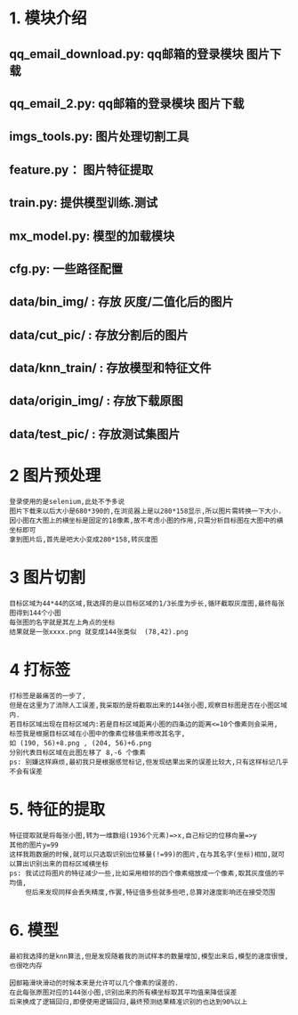 
# 1. 模块介绍
## qq_email_download.py:  qq邮箱的登录模块 图片下载
## qq_email_2.py:  qq邮箱的登录模块 图片下载
## imgs_tools.py:  图片处理切割工具
## feature.py： 图片特征提取
## train.py:  提供模型训练.测试
## mx_model.py: 模型的加载模块
## cfg.py:  一些路径配置
## data/bin_img/ :  存放 灰度/二值化后的图片
## data/cut_pic/ :  存放分割后的图片
## data/knn_train/ : 存放模型和特征文件
## data/origin_img/ : 存放下载原图 
## data/test_pic/ : 存放测试集图片

# 2 图片预处理
    登录使用的是selenium,此处不予多说
    图片下载来以后大小是680*390的,在浏览器上是以280*158显示,所以图片需转换一下大小.
    因小图在大图上的横坐标是固定的18像素,故不考虑小图的作用,只需分析目标图在大图中的横坐标即可
    拿到图片后,首先是吧大小变成280*158,转灰度图
    
# 3 图片切割
    目标区域为44*44的区域,我选择的是以目标区域的1/3长度为步长,循环截取灰度图,最终每张图得到144个小图
    每张图的名字就是其左上角点的坐标
    结果就是一张xxxx.png 就变成144张类似  (78,42).png
# 4 打标签
    打标签是最痛苦的一步了,
    但是在这里为了消除人工误差,我采取的是将截取出来的144张小图,观察目标图是否在小图区域内.
    若目标区域出现在目标区域内:若是目标区域距离小图的四条边的距离<=10个像素则会采用,
    标签我是根据目标区域在小图中的像素位移值来修改其名字,
    如 (190, 56)+8.png , (204, 56)+6.png
    分别代表目标区域在此图左移了 8,-6 个像素
    ps: 别嫌这样麻烦,最初我只是根据感觉标记,但发现结果出来的误差比较大,只有这样标记几乎不会有误差
# 5. 特征的提取
    特征提取就是将每张小图,转为一维数组(1936个元素)=>x,自己标记的位移向量=>y
    其他的图片y=99
    这样我跑数据的时候,就可以只选取识别出位移量(!=99)的图片,在与其名字(坐标)相加,就可以算出识别出来的目标区域横坐标
    ps: 我试过将图片的特征减少一些,比如采用相邻的四个像素缩放成一个像素,取其灰度值的平均值,
        但后来发现同样会丢失精度,作罢,特征值多些就多些吧,总算对速度影响还在接受范围

# 6. 模型
    
    最初我选择的是knn算法,但是发现随着我的测试样本的数量增加,模型出来后,模型的速度很慢,也很吃内存
    
    因邮箱滑块滑动的时候本来是允许可以几个像素的误差的.
    在此每张原图对应的144张小图,识别出来的所有横坐标取其平均值来降低误差
    后来换成了逻辑回归,即便使用逻辑回归,最终预测结果精准识别的也达到90%以上
    
    

